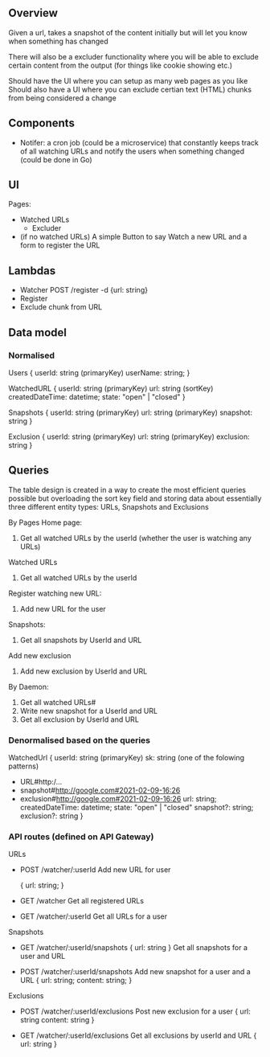 ## Overview

Given a url, takes a snapshot of the content initially but will let you know when something has changed

There will also be a excluder functionality where you will be able to exclude certain content from the output (for things like cookie showing etc.)

Should have the UI where you can setup as many web pages as you like
Should also have a UI where you can exclude certian text (HTML) chunks from being considered a change

## Components

- Notifer: a cron job (could be a microservice) that constantly keeps track of all watching URLs and notify the users when something changed (could be done in Go)

## UI

Pages:

- Watched URLs
  - Excluder
- (if no watched URLs) A simple Button to say Watch a new URL and a form to register the URL

## Lambdas

- Watcher POST /register -d {url: string}
- Register
- Exclude chunk from URL

## Data model

### Normalised

Users {
userId: string (primaryKey)
userName: string;
}

WatchedURL {
userId: string (primaryKey)
url: string (sortKey)
createdDateTime: datetime;
state: "open" | "closed"
}

Snapshots {
userId: string (primaryKey)
url: string (primaryKey)
snapshot: string
}

Exclusion {
userId: string (primaryKey)
url: string (primaryKey)
exclusion: string
}

## Queries

The table design is created in a way to create the most efficient queries possible but overloading the sort key field and storing data about essentially three different entity types: URLs, Snapshots and Exclusions

By Pages
Home page:

1. Get all watched URLs by the userId (whether the user is watching any URLs)

Watched URLs

1. Get all watched URLs by the userId

Register watching new URL:

1. Add new URL for the user

Snapshots:

1. Get all snapshots by UserId and URL

Add new exclusion

1. Add new exclusion by UserId and URL

By Daemon:

1. Get all watched URLs#
2. Write new snapshot for a UserId and URL
3. Get all exclusion by UserId and URL

### Denormalised based on the queries

WatchedUrl {
userId: string (primaryKey)
sk: string (one of the folowing patterns)

- URL#http:/...
- snapshot#http://google.com#2021-02-09-16:26
- exclusion#http://google.com#2021-02-09-16:26
  url: string;
  createdDateTime: datetime;
  state: "open" | "closed"
  snapshot?: string;
  exclusion?: string
  }

### API routes (defined on API Gateway)

URLs

- POST /watcher/:userId
  Add new URL for user

  {
  url: string;
  }

- GET /watcher
  Get all registered URLs

- GET /watcher/:userId
  Get all URLs for a user

Snapshots

- GET /watcher/:userId/snapshots
  {
  url: string
  }
  Get all snapshots for a user and URL

- POST /watcher/:userId/snapshots
  Add new snapshot for a user and a URL
  {
  url: string;
  content: string;
  }

Exclusions

- POST /watcher/:userId/exclusions
  Post new exclusion for a user
  {
  url: string
  content: string
  }

- GET /watcher/:userId/exclusions
  Get all exclusions by userId and URL
  {
  url: string
  }
